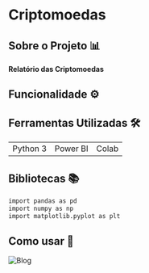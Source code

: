# Criptomoedas

## Sobre o Projeto 📊
**Relatório das Criptomoedas**

  


## Funcionalidade  ⚙️


## Ferramentas Utilizadas 🛠️

<table>
  <tr>    
    <td>Python 3</td> 
    <td>Power BI</td> 
    <td>Colab</td>     
  </tr> 
</table>

## Bibliotecas 📚
```bash
import pandas as pd
import numpy as np
import matplotlib.pyplot as plt
```

## Como usar 🔌


![Blog](https://img.shields.io/badge/LinkedIn-0077B5?style=for-the-badge&logo=linkedin&logoColor=white)
